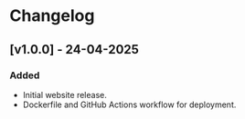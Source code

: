 # Changelog

## [v1.0.0] - 24-04-2025
### Added
- Initial website release.
- Dockerfile and GitHub Actions workflow for deployment. 
